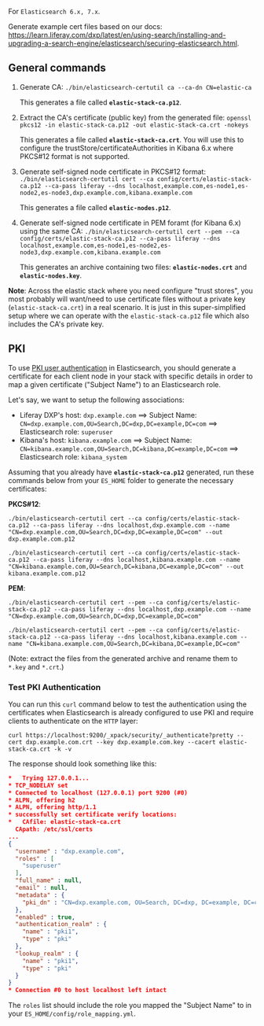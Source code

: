For `Elasticsearch 6.x, 7.x`.

Generate example cert files based on our docs: https://learn.liferay.com/dxp/latest/en/using-search/installing-and-upgrading-a-search-engine/elasticsearch/securing-elasticsearch.html.

## General commands

1. Generate CA: `./bin/elasticsearch-certutil ca --ca-dn CN=elastic-ca`
  
    This generates a file called **`elastic-stack-ca.p12`**.
  
1. Extract the CA's certificate (public key) from the generated file: `openssl pkcs12 -in elastic-stack-ca.p12 -out elastic-stack-ca.crt -nokeys` 

    This generates a file called **`elastic-stack-ca.crt`**. You will use this to configure the trustStore/certificateAuthorities in Kibana 6.x where PKCS#12 format is not supported.
    
1. Generate self-signed node certificate in PKCS#12 format: `./bin/elasticsearch-certutil cert --ca config/certs/elastic-stack-ca.p12 --ca-pass liferay --dns localhost,example.com,es-node1,es-node2,es-node3,dxp.example.com,kibana.example.com`

    This generates a file called **`elastic-nodes.p12`**.
    
1. Generate self-signed node certificate in PEM foramt (for Kibana 6.x) using the same CA: `./bin/elasticsearch-certutil cert --pem --ca config/certs/elastic-stack-ca.p12 --ca-pass liferay --dns localhost,example.com,es-node1,es-node2,es-node3,dxp.example.com,kibana.example.com`

    This generates an archive containing two files: **`elastic-nodes.crt`** and **`elastic-nodes.key`**.

**Note**: Across the elastic stack where you need configure "trust stores", you most probably will want/need to use certificate files without a private key (`elastic-stack-ca.crt`) in a real scenario. It is just in this super-simplified setup where we can operate with the `elastic-stack-ca.p12` file which also includes the CA's private key.

## PKI

To use [PKI user authentication](https://www.elastic.co/guide/en/elasticsearch/reference/current/pki-realm.html) in Elasticsearch, you should generate a certificate for each client node in your stack with specific details in order to map a given certificate ("Subject Name") to an Elasticsearch role.

Let's say, we want to setup the following associations:
* Liferay DXP's host: `dxp.example.com` ==> Subject Name: `CN=dxp.example.com,OU=Search,DC=dxp,DC=example,DC=com` ==> Elasticsearch role: `superuser`
* Kibana's host: `kibana.example.com` ==> Subject Name: `CN=kibana.example.com,OU=Search,DC=kibana,DC=example,DC=com` ==> Elasticsearch role: `kibana_system`

Assuming that you already have **`elastic-stack-ca.p12`** generated, run these commands below from your `ES_HOME` folder to generate the necessary certificates:

**PKCS#12**:

    ./bin/elasticsearch-certutil cert --ca config/certs/elastic-stack-ca.p12 --ca-pass liferay --dns localhost,dxp.example.com --name "CN=dxp.example.com,OU=Search,DC=dxp,DC=example,DC=com" --out dxp.example.com.p12

    ./bin/elasticsearch-certutil cert --ca config/certs/elastic-stack-ca.p12 --ca-pass liferay --dns localhost,kibana.example.com --name "CN=kibana.example.com,OU=Search,DC=kibana,DC=example,DC=com" --out kibana.example.com.p12

**PEM**:

    ./bin/elasticsearch-certutil cert --pem --ca config/certs/elastic-stack-ca.p12 --ca-pass liferay --dns localhost,dxp.example.com --name "CN=dxp.example.com,OU=Search,DC=dxp,DC=example,DC=com"

    ./bin/elasticsearch-certutil cert --pem --ca config/certs/elastic-stack-ca.p12 --ca-pass liferay --dns localhost,kibana.example.com --name "CN=kibana.example.com,OU=Search,DC=kibana,DC=example,DC=com"

(Note: extract the files from the generated archive and rename them to `*.key` and `*.crt`.)

### Test PKI Authentication

You can run this `curl` command below to test the authentication using the certificates when Elasticsearch is already configured to use PKI and require clients to authenticate on the `HTTP` layer:

    curl https://localhost:9200/_xpack/security/_authenticate?pretty --cert dxp.example.com.crt --key dxp.example.com.key --cacert elastic-stack-ca.crt -k -v

The response should look something like this:

```json
*   Trying 127.0.0.1...
* TCP_NODELAY set
* Connected to localhost (127.0.0.1) port 9200 (#0)
* ALPN, offering h2
* ALPN, offering http/1.1
* successfully set certificate verify locations:
*   CAfile: elastic-stack-ca.crt
  CApath: /etc/ssl/certs
...
{
  "username" : "dxp.example.com",
  "roles" : [
    "superuser"
  ],
  "full_name" : null,
  "email" : null,
  "metadata" : {
    "pki_dn" : "CN=dxp.example.com, OU=Search, DC=dxp, DC=example, DC=com"
  },
  "enabled" : true,
  "authentication_realm" : {
    "name" : "pki1",
    "type" : "pki"
  },
  "lookup_realm" : {
    "name" : "pki1",
    "type" : "pki"
  }
}
* Connection #0 to host localhost left intact
```

The `roles` list should include the role you mapped the "Subject Name" to in your `ES_HOME/config/role_mapping.yml`.
